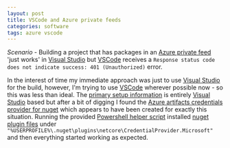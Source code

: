 ```yaml
---
layout: post
title: VSCode and Azure private feeds
categories: software
tags: azure vscode
---
```


_Scenario_ - Building a project that has packages in an [Azure private feed](https://docs.microsoft.com/en-us/azure/devops/artifacts/get-started-nuget?view=azure-devops&tabs=windows) 'just works' in [Visual Studio](https://visualstudio.microsoft.com/) but [VSCode](https://code.visualstudio.com/) receives a `Response status code does not indicate success: 401 (Unauthorized)` error.

<!--more-->

In the interest of time my immediate approach was just to use [Visual Studio](https://visualstudio.microsoft.com/) for the build, however, I'm trying to use [VSCode](https://code.visualstudio.com/) wherever possible now - so this was less than ideal. The [primary setup information](https://docs.microsoft.com/en-us/azure/devops/artifacts/get-started-nuget?view=azure-devops&tabs=windows) is entirely [Visual Studio](https://visualstudio.microsoft.com/) based but after a bit of digging I found the [Azure artifacts credentials provider for nuget](https://github.com/Microsoft/artifacts-credprovider) which appears to have been created for exactly this situation. Running the provided [Powershell helper script](https://github.com/microsoft/artifacts-credprovider/blob/master/helpers/installcredprovider.ps1) installed [nuget plugin files](https://docs.microsoft.com/en-us/nuget/reference/extensibility/nuget-cross-platform-plugins) under `"%USERPROFILE%\.nuget\plugins\netcore\CredentialProvider.Microsoft"` and then everything started working as expected.
